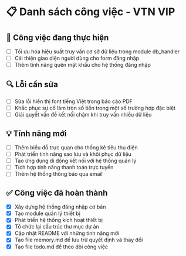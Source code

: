 # 📋 Danh sách công việc - VTN VIP

## 🚀 Công việc đang thực hiện

- [ ] Tối ưu hóa hiệu suất truy vấn cơ sở dữ liệu trong module db_handler
- [ ] Cải thiện giao diện người dùng cho form đăng nhập
- [ ] Thêm tính năng quên mật khẩu cho hệ thống đăng nhập

## 🔍 Lỗi cần sửa

- [ ] Sửa lỗi hiển thị font tiếng Việt trong báo cáo PDF
- [ ] Khắc phục sự cố làm tròn số tiền trong một số trường hợp đặc biệt
- [ ] Giải quyết vấn đề kết nối chậm khi truy vấn nhiều dữ liệu

## 💡 Tính năng mới

- [ ] Thêm biểu đồ trực quan cho thống kê tiêu thụ điện
- [ ] Phát triển tính năng sao lưu và khôi phục dữ liệu
- [ ] Tạo ứng dụng di động kết nối với hệ thống quản lý
- [ ] Tích hợp tính năng thanh toán trực tuyến
- [ ] Thêm hệ thống thông báo qua email

## ✅ Công việc đã hoàn thành

- [x] Xây dựng hệ thống đăng nhập cơ bản
- [x] Tạo module quản lý thiết bị
- [x] Phát triển hệ thống kích hoạt thiết bị
- [x] Tổ chức lại cấu trúc thư mục dự án
- [x] Cập nhật README với những tính năng mới
- [x] Tạo file memory.md để lưu trữ quyết định và thay đổi
- [x] Tạo file todo.md để theo dõi công việc 